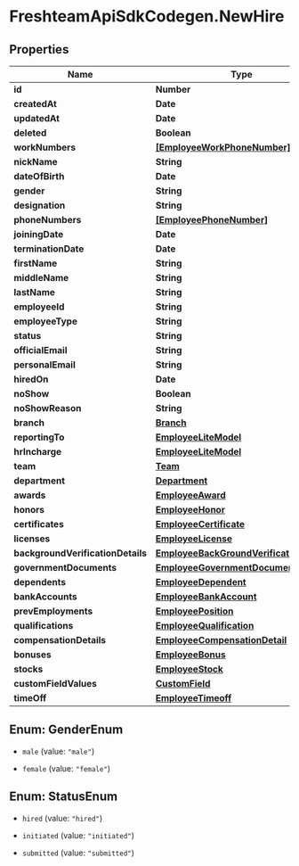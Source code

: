 # FreshteamApiSdkCodegen.NewHire

## Properties

Name | Type | Description | Notes
------------ | ------------- | ------------- | -------------
**id** | **Number** |  | [optional] 
**createdAt** | **Date** |  | [optional] 
**updatedAt** | **Date** |  | [optional] 
**deleted** | **Boolean** |  | [optional] 
**workNumbers** | [**[EmployeeWorkPhoneNumber]**](EmployeeWorkPhoneNumber.md) |  | [optional] 
**nickName** | **String** |  | [optional] 
**dateOfBirth** | **Date** |  | [optional] 
**gender** | **String** |  | [optional] 
**designation** | **String** |  | [optional] 
**phoneNumbers** | [**[EmployeePhoneNumber]**](EmployeePhoneNumber.md) |  | [optional] 
**joiningDate** | **Date** |  | [optional] 
**terminationDate** | **Date** |  | [optional] 
**firstName** | **String** |  | [optional] 
**middleName** | **String** |  | [optional] 
**lastName** | **String** |  | [optional] 
**employeeId** | **String** |  | [optional] 
**employeeType** | **String** |  | [optional] 
**status** | **String** |  | [optional] 
**officialEmail** | **String** |  | [optional] 
**personalEmail** | **String** |  | [optional] 
**hiredOn** | **Date** |  | [optional] 
**noShow** | **Boolean** |  | [optional] 
**noShowReason** | **String** |  | [optional] 
**branch** | [**Branch**](Branch.md) |  | [optional] 
**reportingTo** | [**EmployeeLiteModel**](EmployeeLiteModel.md) |  | [optional] 
**hrIncharge** | [**EmployeeLiteModel**](EmployeeLiteModel.md) |  | [optional] 
**team** | [**Team**](Team.md) |  | [optional] 
**department** | [**Department**](Department.md) |  | [optional] 
**awards** | [**EmployeeAward**](EmployeeAward.md) |  | [optional] 
**honors** | [**EmployeeHonor**](EmployeeHonor.md) |  | [optional] 
**certificates** | [**EmployeeCertificate**](EmployeeCertificate.md) |  | [optional] 
**licenses** | [**EmployeeLicense**](EmployeeLicense.md) |  | [optional] 
**backgroundVerificationDetails** | [**EmployeeBackGroundVerificationDetail**](EmployeeBackGroundVerificationDetail.md) |  | [optional] 
**governmentDocuments** | [**EmployeeGovernmentDocument**](EmployeeGovernmentDocument.md) |  | [optional] 
**dependents** | [**EmployeeDependent**](EmployeeDependent.md) |  | [optional] 
**bankAccounts** | [**EmployeeBankAccount**](EmployeeBankAccount.md) |  | [optional] 
**prevEmployments** | [**EmployeePosition**](EmployeePosition.md) |  | [optional] 
**qualifications** | [**EmployeeQualification**](EmployeeQualification.md) |  | [optional] 
**compensationDetails** | [**EmployeeCompensationDetail**](EmployeeCompensationDetail.md) |  | [optional] 
**bonuses** | [**EmployeeBonus**](EmployeeBonus.md) |  | [optional] 
**stocks** | [**EmployeeStock**](EmployeeStock.md) |  | [optional] 
**customFieldValues** | [**CustomField**](CustomField.md) |  | [optional] 
**timeOff** | [**EmployeeTimeoff**](EmployeeTimeoff.md) |  | [optional] 



## Enum: GenderEnum


* `male` (value: `"male"`)

* `female` (value: `"female"`)





## Enum: StatusEnum


* `hired` (value: `"hired"`)

* `initiated` (value: `"initiated"`)

* `submitted` (value: `"submitted"`)




